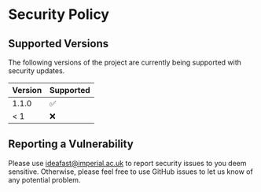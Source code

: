 # Security Policy

## Supported Versions

The following versions of the project are
currently being supported with security updates.

| Version | Supported          |
| ------- | ------------------ |
| 1.1.0   | :white_check_mark: |
| < 1     | :x:                |

## Reporting a Vulnerability

Please use ideafast@imperial.ac.uk to report security issues to you deem sensitive.
Otherwise, please feel free to use GitHub issues to let us know of any potential problem.
